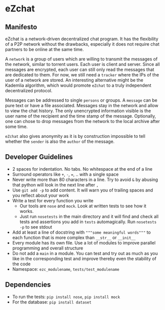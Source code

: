 eZchat
=======
Manifesto
--------------------------------------------------------------------------------
eZchat is a network-driven decentralized chat program.
It has the flexibility of a P2P network without the drawbacks,
especially it does not require chat partners to be online at the same time.

A `network` is a group of users which are willing to transmit the messages of
the network, similar to torrent users.
Each user is client and server.
Since all messages are encrypted, each user can still only read the messages
that are dedicated to them.
For now, we still need a `tracker` where the IPs of the user of a network are
stored.
An interesting alternative might be the Kademlia algorithm, which would promote
`eZchat` to a truly independent decentralized protocol.

Messages can be addressed to single `persons` or groups.
A `message` can be pure text or have a file associated.
Messages stay in the network and allow to view the chat history.
The only unencrypted information visible is the user name of the recipient and
the time stamp of the message.
Optionally, one can chose to drop messages from the network to the local archive
after some time.

`eZchat` also gives anonymity as it is by construction impossible to tell
whether the `sender` is also the `author` of the message.

Developer Guidelines
--------------------------------------------------------------------------------
- 2 spaces for indentation. No tabs. No whitespace at the end of a line
- Surround operators like `+`, `-`, `=`, .. with a single space
- Never write more than 80 characters in a line. Try to avoid `&` by abusing
  that python will look in the next line after `,`
- Use `git add -p` to add content. It will warn you of trailing spaces and you
  reflect about your work
- Write a test for every function you write
    - Our tools are `nose` and `mock`. Look at written tests to see how it
    works.
    - Just run `nosetests` in the main directory and it will find and check
    all tests and assertions you add in `tests` automagically. Run `nosetests
    -p` to see stdout
- Add at least a line of docstring with `"""some meaningful words"""` to each
  function that is more complex than `__str__` or `__init__`
- Every module has its own file. Use a lot of modules to improve parallel
  programming and overall structure
- Do not add a `main` in a module. You can test and try out as much as you like
  in the corresponding test and improve thereby even the stability of the code
- Namespace: `ezc_modulename`, `tests/test_modulename`

Dependencies
--------------------------------------------------------------------------------
- To run the tests: `pip install nose`, `pip install mock`
- For the database: `pip install dataset`
